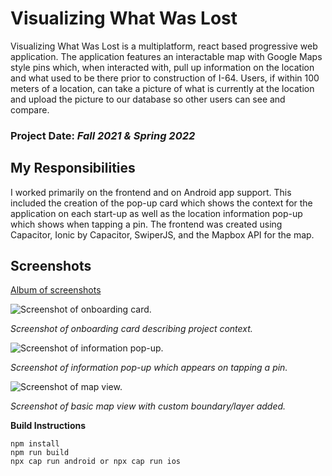 # Visualizing What Was Lost

Visualizing What Was Lost is a multiplatform, react based progressive web application. The application features an interactable map with Google Maps style pins which, when interacted with, pull up information on the location and what used to be there prior to construction of I-64. Users, if within 100 meters of a location, can take a picture of what is currently at the location and upload the picture to our database so other users can see and compare.

### Project Date: *Fall 2021 & Spring 2022*

## My Responsibilities

I worked primarily on the frontend and on Android app support. This included the creation of the pop-up card which shows the context for the application on each start-up as well as the location information pop-up which shows when tapping a pin. The frontend was created using Capacitor, Ionic by Capacitor, SwiperJS, and the Mapbox API for the map.

## Screenshots

[Album of screenshots](https://photos.app.goo.gl/NDx1QdgGzgyyRqQo6)

![Screenshot of onboarding card.](https://lh3.googleusercontent.com/pw/AM-JKLVQcQVwt2EwkJvfvF-X_eHHLtf3k6TiDS8sQleUPR9jLozkyJhDfzsuf6xZ3zPq_2PqiBiKwDB_xTM2q0RMUFTtvwq8CsSHy5GIU3cwNez8BSGhF9HXvovvbZmkPkkqelTN3x_UeAXdcROma9YXfbQ6=w684-h1368-no?authuser=2)

*Screenshot of onboarding card describing project context.*

![Screenshot of information pop-up.](https://lh3.googleusercontent.com/pw/AM-JKLV2IWIhgSs1YXb_kiSYa8cL7XU2ghZZGomanmFrJVVkD6eV5uvDU2LX41GJJntLxPf5QnPAKAk2MEBSm7kOCetvT7MLTQ5VecZZZ3F7CpdzDsOwt9him_dRYZztwPzq4rLZ3ZHOHcOcI5eNzUBJcifB=w684-h1368-no?authuser=2)

*Screenshot of information pop-up which appears on tapping a pin.*

![Screenshot of map view.](https://lh3.googleusercontent.com/pw/AM-JKLWTGEp-in9qjHEfzGnLuQkAZDJ6l0jajx2d-omwlYEtmRpNNFyghoS84N2g3_TMu2aJkdn5k_HRyl0-D14uWLe6vcPgRw-A6AzDY47afyVVUBnox5tQrzSfUSSZvviRMpxDAj9MrJzJsxtxkwaCnrM3=w684-h1368-no?authuser=2)

*Screenshot of basic map view with custom boundary/layer added.*

**Build Instructions**

```
npm install
npm run build
npx cap run android or npx cap run ios
```